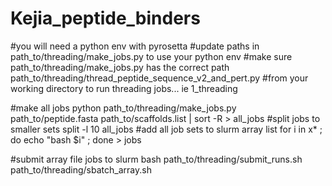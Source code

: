 # Kejia_peptide_binders

#you will need a python env with pyrosetta
#update paths in path_to/threading/make_jobs.py to use your python env
#make sure path_to/threading/make_jobs.py has the correct path path_to/threading/thread_peptide_sequence_v2_and_pert.py
#from your working directory to run threading jobs... ie 1_threading

#make all jobs
python path_to/threading/make_jobs.py path_to/peptide.fasta path_to/scaffolds.list | sort -R > all_jobs
#split jobs to smaller sets
split -l 10 all_jobs
#add all job sets to slurm array list
for i in x* ; do echo "bash $i" ; done > jobs

#submit array file jobs to slurm
bash path_to/threading/submit_runs.sh path_to/threading/sbatch_array.sh

